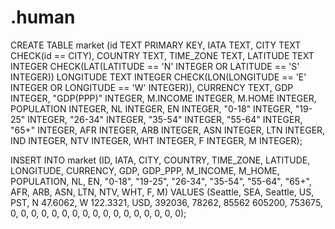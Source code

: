 # .human

CREATE TABLE market (id TEXT PRIMARY KEY, IATA TEXT, CITY TEXT CHECK(id == CITY), COUNTRY TEXT, TIME_ZONE TEXT, LATITUDE TEXT INTEGER CHECK(LAT(LATITUDE == 'N' INTEGER OR LATITUDE == 'S' INTEGER)) LONGITUDE TEXT INTEGER CHECK(LON(LONGITUDE == 'E' INTEGER  OR LONGITUDE == 'W' INTEGER)), CURRENCY TEXT, GDP INTEGER, "GDP(PPP)" INTEGER, M.INCOME INTEGER, M.HOME INTEGER, POPULATION INTEGER, NL INTEGER, EN INTEGER, "0-18" INTEGER, "19-25" INTEGER, "26-34" INTEGER, "35-54" INTEGER, "55-64" INTEGER, "65+" INTEGER,  AFR INTEGER, ARB INTEGER, ASN INTEGER, LTN INTEGER, IND INTEGER, NTV INTEGER, WHT INTEGER, F INTEGER, M INTEGER);


INSERT INTO market (ID, IATA, CITY, COUNTRY, TIME_ZONE, LATITUDE, LONGITUDE, CURRENCY, GDP, GDP_PPP, M_INCOME, M_HOME, POPULATION, NL, EN, "0-18", "19-25", "26-34", "35-54", "55-64", "65+", AFR, ARB, ASN, LTN, NTV, WHT, F, M) VALUES (Seattle, SEA, Seattle, US, PST, N 47.6062, W 122.3321, USD, 392036, 78262, 85562 605200, 753675, 0, 0, 0, 0, 0, 0, 0, 0, 0, 0, 0, 0, 0, 0, 0, 0, 0);
